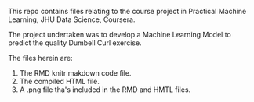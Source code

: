
This repo contains files relating to the course project in Practical Machine Learning, JHU Data Science, Coursera.

The project undertaken was to develop a Machine Learning Model to predict the quality Dumbell Curl exercise.

The files herein are: 

1. The RMD knitr makdown code file.
2. The compiled HTML file.
3. A .png file tha's included in the RMD and HMTL files.
